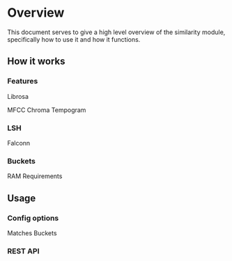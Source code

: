 # Overview

This document serves to give a high level overview of the similarity module, specifically how to use it and how it functions.

## How it works

### Features

Librosa

MFCC
Chroma
Tempogram

### LSH

Falconn

### Buckets

RAM Requirements

## Usage

### Config options

Matches
Buckets

### REST API
